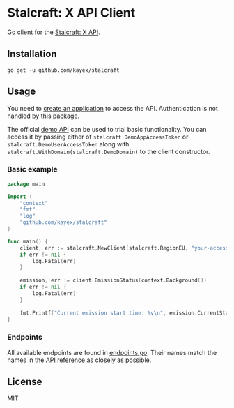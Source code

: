 # Stalcraft: X API Client

Go client for the [Stalcraft: X API](https://eapi.stalcraft.net/overview.html).

## Installation
`go get -u github.com/kayex/stalcraft`

## Usage
You need to [create an application](https://eapi.stalcraft.net/registration.html#create-application) to access the API.
Authentication is not handled by this package.

The official [demo API](https://eapi.stalcraft.net/overview.html#demo-api) can be used to trial basic functionality. You can
access it by passing either of `stalcraft.DemoAppAccessToken` or `stalcraft.DemoUserAccessToken` along with
`stalcraft.WithDomain(stalcraft.DemoDomain)` to the client constructor.

### Basic example

```go
package main

import (
	"context"
	"fmt"
	"log"
	"github.com/kayex/stalcraft"
)

func main() {
	client, err := stalcraft.NewClient(stalcraft.RegionEU, "your-access-token")
	if err != nil {
		log.Fatal(err)
	}
	
	emission, err := client.EmissionStatus(context.Background())
	if err != nil {
		log.Fatal(err)
	}
    
 	fmt.Printf("Current emission start time: %v\n", emission.CurrentStart)
}
```

### Endpoints
All available endpoints are found in [endpoints.go](https://github.com/kayex/stalcraft/tree/main/endpoints.go). Their names match the names in the [API reference](https://eapi.stalcraft.net/reference#/) as closely as possible.

## License
MIT
